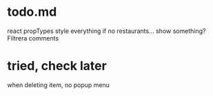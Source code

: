 # todo.md
react propTypes
style everything
if no restaurants... show something?
Filtrera
comments

# tried, check later
when deleting item, no popup menu

